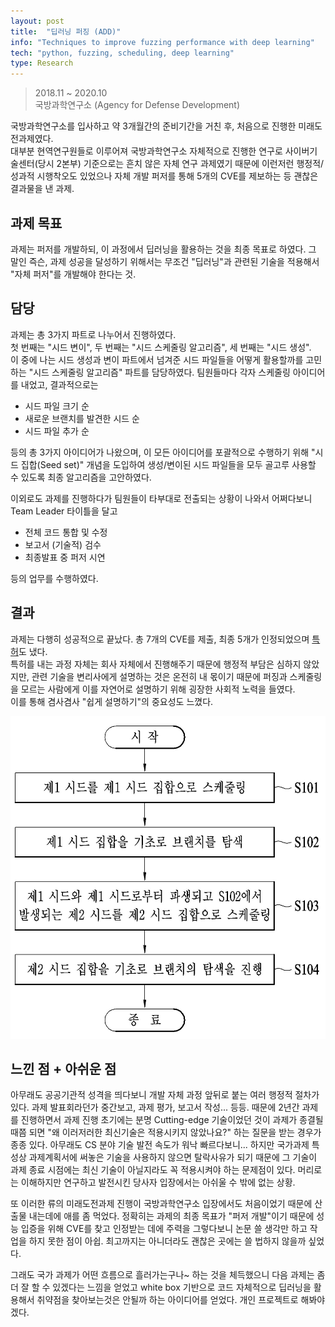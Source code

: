 ```yaml
---
layout: post
title:  "딥러닝 퍼징 (ADD)"
info: "Techniques to improve fuzzing performance with deep learning"
tech: "python, fuzzing, scheduling, deep learning"
type: Research
---
```

> 2018.11 ~ 2020.10  
> 국방과학연구소 (Agency for Defense Development)

국방과학연구소를 입사하고 약 3개월간의 준비기간을 거친 후, 처음으로 진행한 미래도전과제였다.  
대부분 현역연구원들로 이루어져 국방과학연구소 자체적으로 진행한 연구로 사이버기술센터(당시 2본부) 기준으로는 흔치 않은 자체 연구 과제였기 때문에
이런저런 행정적/성과적 시행착오도 있었으나 자체 개발 퍼저를 통해 5개의 CVE를 제보하는 등 괜찮은 결과물을 낸 과제.


## 과제 목표
과제는 퍼저를 개발하되, 이 과정에서 딥러닝을 활용하는 것을 최종 목표로 하였다.
그 말인 즉슨, 과제 성공을 달성하기 위해서는 무조건 "딥러닝"과 관련된 기술을 적용해서 "자체 퍼저"를 개발해야 한다는 것.


## 담당
과제는 총 3가지 파트로 나누어서 진행하였다.  
첫 번째는 "시드 변이", 두 번째는 "시드 스케줄링 알고리즘", 세 번째는 "시드 생성".  
이 중에 나는 시드 생성과 변이 파트에서 넘겨준 시드 파일들을 어떻게 활용할까를 고민하는 "시드 스케줄링 알고리즘" 파트를 담당하였다.
팀원들마다 각자 스케줄링 아이디어를 내었고, 결과적으로는
- 시드 파일 크기 순
- 새로운 브랜치를 발견한 시드 순
- 시드 파일 추가 순

등의 총 3가지 아이디어가 나왔으며, 이 모든 아이디어를 포괄적으로 수행하기 위해 "시드 집합(Seed set)" 개념을 도입하여
생성/변이된 시드 파일들을 모두 골고루 사용할 수 있도록 최종 알고리즘을 고안하였다. 

이외로도 과제를 진행하다가 팀원들이 타부대로 전출되는 상황이 나와서 어쩌다보니 Team Leader 타이틀을 달고
- 전체 코드 통합 및 수정
- 보고서 (기술적) 검수
- 최종발표 중 퍼저 시연

등의 업무를 수행하였다.


## 결과
과제는 다행히 성공적으로 끝났다. 총 7개의 CVE를 제출, 최종 5개가 인정되었으며 [특허](https://doi.org/10.8080/1020200102581)도 냈다.   
특허를 내는 과정 자체는 회사 자체에서 진행해주기 때문에 행정적 부담은 심하지 않았지만, 관련 기술을 변리사에게 설명하는 것은 온전히 내 몫이기 때문에
퍼징과 스케줄링을 모르는 사람에게 이를 자연어로 설명하기 위해 굉장한 사회적 노력을 들였다.  
이를 통해 겸사겸사 "쉽게 설명하기"의 중요성도 느꼈다.

![seed](../assets/img-portfolio/add-fuzzing/patent-seed.jpg)


## 느낀 점 + 아쉬운 점
아무래도 공공기관적 성격을 띄다보니 개발 자체 과정 앞뒤로 붙는 여러 행정적 절차가 있다.
과제 발표회라던가 중간보고, 과제 평가, 보고서 작성... 등등. 때문에 2년간 과제를 진행하면서
과제 진행 초기에는 분명 Cutting-edge 기술이었던 것이 과제가 종결될 때쯤 되면 "왜 이러저러한 최신기술은 적용시키지 않았나요?"
하는 질문을 받는 경우가 종종 있다.
아무래도 CS 분야 기술 발전 속도가 워낙 빠르다보니... 하지만 국가과제 특성상 과제계획서에 써놓은 기술을 사용하지 않으면 탈락사유가 되기 때문에
그 기술이 과제 종료 시점에는 최신 기술이 아닐지라도 꼭 적용시켜야 하는 문제점이 있다.
머리로는 이해하지만 연구하고 발전시킨 당사자 입장에서는 아쉬울 수 밖에 없는 상황.

또 이러한 류의 미래도전과제 진행이 국방과학연구소 입장에서도 처음이었기 때문에 산출물 내는데에 애를 좀 먹었다.
정확히는 과제의 최종 목표가 "퍼저 개발"이기 때문에 성능 입증을 위해 CVE를 찾고 인정받는 데에 주력을
그렇다보니 논문 쓸 생각만 하고 작업을 하지 못한 점이 아쉽. 최고까지는 아니더라도 괜찮은 곳에는 쓸 법하지 않을까 싶었다.

그래도 국가 과제가 어떤 흐름으로 흘러가는구나~ 하는 것을 체득했으니 다음 과제는 좀 더 잘 할 수 있겠다는 느낌을 얻었고
white box 기반으로 코드 자체적으로 딥러닝을 활용해서 취약점을 찾아보는것은 안될까 하는 아이디어를 얻었다.
개인 프로젝트로 해봐야겠다.